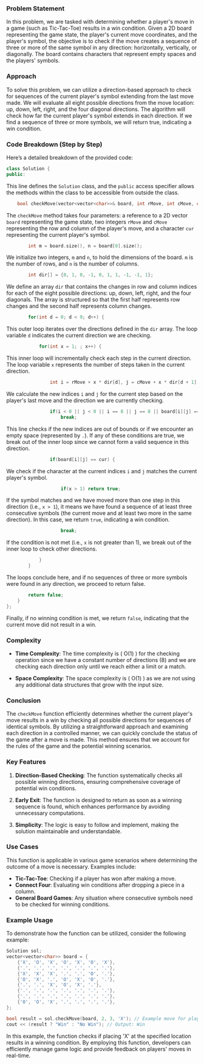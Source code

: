 ### Problem Statement

In this problem, we are tasked with determining whether a player's move in a game (such as Tic-Tac-Toe) results in a win condition. Given a 2D board representing the game state, the player's current move coordinates, and the player's symbol, the objective is to check if the move creates a sequence of three or more of the same symbol in any direction: horizontally, vertically, or diagonally. The board contains characters that represent empty spaces and the players' symbols.

### Approach

To solve this problem, we can utilize a direction-based approach to check for sequences of the current player's symbol extending from the last move made. We will evaluate all eight possible directions from the move location: up, down, left, right, and the four diagonal directions. The algorithm will check how far the current player's symbol extends in each direction. If we find a sequence of three or more symbols, we will return true, indicating a win condition.

### Code Breakdown (Step by Step)

Here’s a detailed breakdown of the provided code:

```cpp
class Solution {
public:
```
This line defines the `Solution` class, and the `public` access specifier allows the methods within the class to be accessible from outside the class.

```cpp
    bool checkMove(vector<vector<char>>& board, int rMove, int cMove, char cur) {
```
The `checkMove` method takes four parameters: a reference to a 2D vector `board` representing the game state, two integers `rMove` and `cMove` representing the row and column of the player's move, and a character `cur` representing the current player's symbol.

```cpp
        int m = board.size(), n = board[0].size();
```
We initialize two integers, `m` and `n`, to hold the dimensions of the board. `m` is the number of rows, and `n` is the number of columns.

```cpp
        int dir[] = {0, 1, 0, -1, 0, 1, 1, -1, -1, 1};
```
We define an array `dir` that contains the changes in row and column indices for each of the eight possible directions: up, down, left, right, and the four diagonals. The array is structured so that the first half represents row changes and the second half represents column changes.

```cpp
        for(int d = 0; d < 9; d++) {
```
This outer loop iterates over the directions defined in the `dir` array. The loop variable `d` indicates the current direction we are checking.

```cpp
            for(int x = 1; ; x++) {
```
This inner loop will incrementally check each step in the current direction. The loop variable `x` represents the number of steps taken in the current direction.

```cpp
                int i = rMove + x * dir[d], j = cMove + x * dir[d + 1];
```
We calculate the new indices `i` and `j` for the current step based on the player's last move and the direction we are currently checking. 

```cpp
                if(i < 0 || j < 0 || i == 8 || j == 8 || board[i][j] == '.')
                    break;
```
This line checks if the new indices are out of bounds or if we encounter an empty space (represented by `.`). If any of these conditions are true, we break out of the inner loop since we cannot form a valid sequence in this direction.

```cpp
                if(board[i][j] == cur) {
```
We check if the character at the current indices `i` and `j` matches the current player's symbol.

```cpp
                    if(x > 1) return true;
```
If the symbol matches and we have moved more than one step in this direction (i.e., `x > 1`), it means we have found a sequence of at least three consecutive symbols (the current move and at least two more in the same direction). In this case, we return `true`, indicating a win condition.

```cpp
                    break;
```
If the condition is not met (i.e., `x` is not greater than 1), we break out of the inner loop to check other directions.

```cpp
            }
        }
```
The loops conclude here, and if no sequences of three or more symbols were found in any direction, we proceed to return false.

```cpp
        return false;        
    }
};
```
Finally, if no winning condition is met, we return `false`, indicating that the current move did not result in a win.

### Complexity

- **Time Complexity**: The time complexity is \( O(1) \) for the checking operation since we have a constant number of directions (8) and we are checking each direction only until we reach either a limit or a match.

- **Space Complexity**: The space complexity is \( O(1) \) as we are not using any additional data structures that grow with the input size.

### Conclusion

The `checkMove` function efficiently determines whether the current player's move results in a win by checking all possible directions for sequences of identical symbols. By utilizing a straightforward approach and examining each direction in a controlled manner, we can quickly conclude the status of the game after a move is made. This method ensures that we account for the rules of the game and the potential winning scenarios.

### Key Features

1. **Direction-Based Checking**: The function systematically checks all possible winning directions, ensuring comprehensive coverage of potential win conditions.

2. **Early Exit**: The function is designed to return as soon as a winning sequence is found, which enhances performance by avoiding unnecessary computations.

3. **Simplicity**: The logic is easy to follow and implement, making the solution maintainable and understandable.

### Use Cases

This function is applicable in various game scenarios where determining the outcome of a move is necessary. Examples include:
- **Tic-Tac-Toe**: Checking if a player has won after making a move.
- **Connect Four**: Evaluating win conditions after dropping a piece in a column.
- **General Board Games**: Any situation where consecutive symbols need to be checked for winning conditions.

### Example Usage

To demonstrate how the function can be utilized, consider the following example:

```cpp
Solution sol;
vector<vector<char>> board = {
    {'X', 'O', 'X', 'O', 'X', 'O', 'X'},
    {'.', '.', '.', '.', '.', '.', '.'},
    {'X', 'X', 'X', '.', '.', 'O', '.'},
    {'O', 'X', '.', 'O', 'X', 'O', '.'},
    {'.', '.', 'X', 'O', 'X', '.'},
    {'.', '.', '.', '.', '.', '.', '.'},
    {'.', '.', '.', '.', '.', '.', '.'},
    {'O', 'O', 'X', '.', '.', '.', '.'},
};

bool result = sol.checkMove(board, 2, 3, 'X'); // Example move for player 'X'
cout << (result ? "Win" : "No Win"); // Output: Win
```

In this example, the function checks if placing 'X' at the specified location results in a winning condition. By employing this function, developers can efficiently manage game logic and provide feedback on players' moves in real-time.